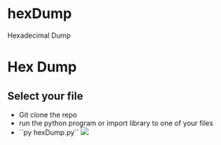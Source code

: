 # hexDump
Hexadecimal Dump

<h1>Hex Dump</h1>
<h2>Select your file</h2>
<ul>
<li>Git clone the repo
<li>run the python program or import library to one of your files
<li>``py hexDump.py``
<img src="https://i.imgur.com/Zfa4Q3m.png"/>

